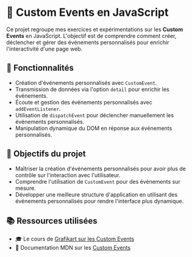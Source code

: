 # 🎉 Custom Events en JavaScript

Ce projet regroupe mes exercices et expérimentations sur les **Custom Events** en JavaScript. L'objectif est de comprendre comment créer, déclencher et gérer des événements personnalisés pour enrichir l'interactivité d'une page web.

## 📂 Fonctionnalités

- Création d'événements personnalisés avec `CustomEvent`.
- Transmission de données via l'option `detail` pour enrichir les événements.
- Écoute et gestion des événements personnalisés avec `addEventListener`.
- Utilisation de `dispatchEvent` pour déclencher manuellement les événements personnalisés.
- Manipulation dynamique du DOM en réponse aux événements personnalisés.

## 🎯 Objectifs du projet

- Maîtriser la création d'événements personnalisés pour avoir plus de contrôle sur l'interaction avec l'utilisateur.
- Comprendre l'utilisation de `CustomEvent` pour des événements sur mesure.
- Développer une meilleure structure d'application en utilisant des événements personnalisés pour rendre l'interface plus dynamique.

## 📚 Ressources utilisées

- 🎓 Le cours de [Grafikart sur les Custom Events](https://grafikart.fr/)
- 📖 Documentation MDN sur les [Custom Events](https://developer.mozilla.org/fr/docs/Web/API/CustomEvent)
